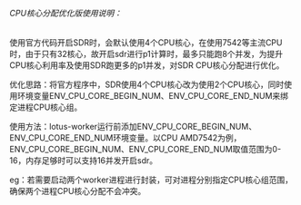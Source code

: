 ###### CPU核心分配优化版使用说明：

使用官方代码开启SDR时，会默认使用4个CPU核心，在使用7542等主流CPU时，由于只有32核心，故开启sdr进行p1计算时，最多只能跑8个并发，为提升CPU核心利用率及使用SDR跑更多的p1并发，对SDR CPU核心分配进行优化。

优化思路：将官方程序中，SDR使用4个CPU核心改为使用2个CPU核心，同时使用环境变量ENV_CPU_CORE_BEGIN_NUM、ENV_CPU_CORE_END_NUM来绑定进程CPU核心组。

使用方法：lotus-worker运行前添加ENV_CPU_CORE_BEGIN_NUM、ENV_CPU_CORE_END_NUM环境变量。以CPU AMD7542为例，ENV_CPU_CORE_BEGIN_NUM、ENV_CPU_CORE_END_NUM取值范围为0-16，内存足够时可以支持16并发开启sdr。

eg：若需要启动两个worker进程进行封装，可对进程分别指定CPU核心组范围，确保两个进程CPU核心分配不会冲突。

